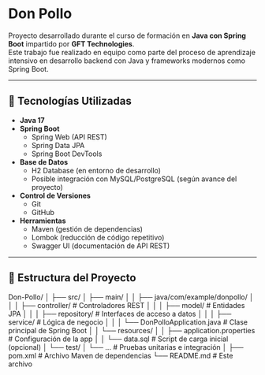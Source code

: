 # Don Pollo

Proyecto desarrollado durante el curso de formación en **Java con Spring Boot** impartido por **GFT Technologies**.  
Este trabajo fue realizado en equipo como parte del proceso de aprendizaje intensivo en desarrollo backend con Java y frameworks modernos como Spring Boot.

---

## 🧰 Tecnologías Utilizadas

- **Java 17**  
- **Spring Boot**  
  - Spring Web (API REST)
  - Spring Data JPA
  - Spring Boot DevTools
- **Base de Datos**
  - H2 Database (en entorno de desarrollo)
  - Posible integración con MySQL/PostgreSQL (según avance del proyecto)
- **Control de Versiones**
  - Git
  - GitHub
- **Herramientas**
  - Maven (gestión de dependencias)
  - Lombok (reducción de código repetitivo)
  - Swagger UI (documentación de API REST)

---

## 📁 Estructura del Proyecto
Don-Pollo/
│
├── src/
│ ├── main/
│ │ ├── java/com/example/donpollo/
│ │ │ ├── controller/ # Controladores REST
│ │ │ ├── model/ # Entidades JPA
│ │ │ ├── repository/ # Interfaces de acceso a datos
│ │ │ ├── service/ # Lógica de negocio
│ │ │ └── DonPolloApplication.java # Clase principal de Spring Boot
│ │ └── resources/
│ │ ├── application.properties # Configuración de la app
│ │ └── data.sql # Script de carga inicial (opcional)
│ └── test/
│ └── ... # Pruebas unitarias e integración
│
├── pom.xml # Archivo Maven de dependencias
└── README.md # Este archivo
